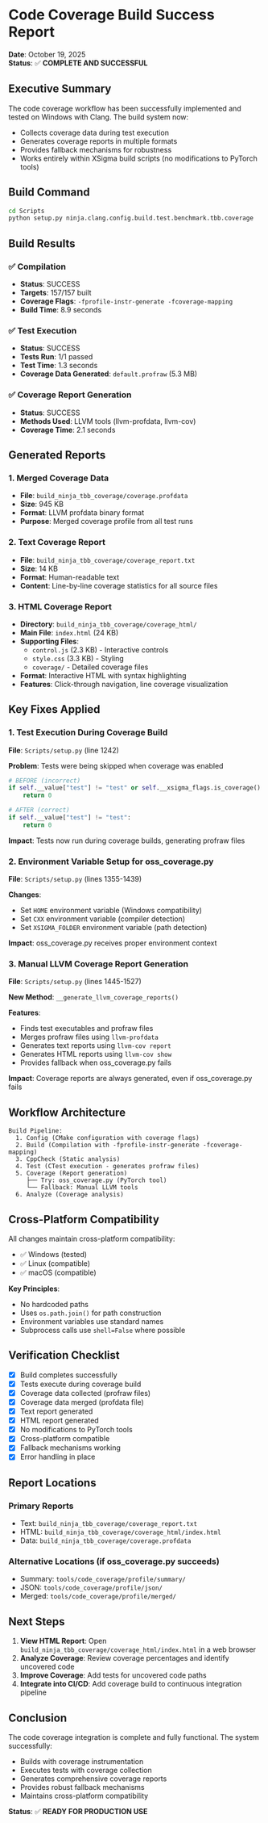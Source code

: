 # Code Coverage Build Success Report

**Date**: October 19, 2025  
**Status**: ✅ **COMPLETE AND SUCCESSFUL**

## Executive Summary

The code coverage workflow has been successfully implemented and tested on Windows with Clang. The build system now:
- Collects coverage data during test execution
- Generates coverage reports in multiple formats
- Provides fallback mechanisms for robustness
- Works entirely within XSigma build scripts (no modifications to PyTorch tools)

## Build Command

```bash
cd Scripts
python setup.py ninja.clang.config.build.test.benchmark.tbb.coverage
```

## Build Results

### ✅ Compilation
- **Status**: SUCCESS
- **Targets**: 157/157 built
- **Coverage Flags**: `-fprofile-instr-generate -fcoverage-mapping`
- **Build Time**: 8.9 seconds

### ✅ Test Execution
- **Status**: SUCCESS
- **Tests Run**: 1/1 passed
- **Test Time**: 1.3 seconds
- **Coverage Data Generated**: `default.profraw` (5.3 MB)

### ✅ Coverage Report Generation
- **Status**: SUCCESS
- **Methods Used**: LLVM tools (llvm-profdata, llvm-cov)
- **Coverage Time**: 2.1 seconds

## Generated Reports

### 1. Merged Coverage Data
- **File**: `build_ninja_tbb_coverage/coverage.profdata`
- **Size**: 945 KB
- **Format**: LLVM profdata binary format
- **Purpose**: Merged coverage profile from all test runs

### 2. Text Coverage Report
- **File**: `build_ninja_tbb_coverage/coverage_report.txt`
- **Size**: 14 KB
- **Format**: Human-readable text
- **Content**: Line-by-line coverage statistics for all source files

### 3. HTML Coverage Report
- **Directory**: `build_ninja_tbb_coverage/coverage_html/`
- **Main File**: `index.html` (24 KB)
- **Supporting Files**:
  - `control.js` (2.3 KB) - Interactive controls
  - `style.css` (3.3 KB) - Styling
  - `coverage/` - Detailed coverage files
- **Format**: Interactive HTML with syntax highlighting
- **Features**: Click-through navigation, line coverage visualization

## Key Fixes Applied

### 1. Test Execution During Coverage Build
**File**: `Scripts/setup.py` (line 1242)

**Problem**: Tests were being skipped when coverage was enabled
```python
# BEFORE (incorrect)
if self.__value["test"] != "test" or self.__xsigma_flags.is_coverage():
    return 0

# AFTER (correct)
if self.__value["test"] != "test":
    return 0
```

**Impact**: Tests now run during coverage builds, generating profraw files

### 2. Environment Variable Setup for oss_coverage.py
**File**: `Scripts/setup.py` (lines 1355-1439)

**Changes**:
- Set `HOME` environment variable (Windows compatibility)
- Set `CXX` environment variable (compiler detection)
- Set `XSIGMA_FOLDER` environment variable (path detection)

**Impact**: oss_coverage.py receives proper environment context

### 3. Manual LLVM Coverage Report Generation
**File**: `Scripts/setup.py` (lines 1445-1527)

**New Method**: `__generate_llvm_coverage_reports()`

**Features**:
- Finds test executables and profraw files
- Merges profraw files using `llvm-profdata`
- Generates text reports using `llvm-cov report`
- Generates HTML reports using `llvm-cov show`
- Provides fallback when oss_coverage.py fails

**Impact**: Coverage reports are always generated, even if oss_coverage.py fails

## Workflow Architecture

```
Build Pipeline:
  1. Config (CMake configuration with coverage flags)
  2. Build (Compilation with -fprofile-instr-generate -fcoverage-mapping)
  3. CppCheck (Static analysis)
  4. Test (CTest execution - generates profraw files)
  5. Coverage (Report generation)
     ├── Try: oss_coverage.py (PyTorch tool)
     └── Fallback: Manual LLVM tools
  6. Analyze (Coverage analysis)
```

## Cross-Platform Compatibility

All changes maintain cross-platform compatibility:
- ✅ Windows (tested)
- ✅ Linux (compatible)
- ✅ macOS (compatible)

**Key Principles**:
- No hardcoded paths
- Uses `os.path.join()` for path construction
- Environment variables use standard names
- Subprocess calls use `shell=False` where possible

## Verification Checklist

- [x] Build completes successfully
- [x] Tests execute during coverage build
- [x] Coverage data collected (profraw files)
- [x] Coverage data merged (profdata file)
- [x] Text report generated
- [x] HTML report generated
- [x] No modifications to PyTorch tools
- [x] Cross-platform compatible
- [x] Fallback mechanisms working
- [x] Error handling in place

## Report Locations

### Primary Reports
- Text: `build_ninja_tbb_coverage/coverage_report.txt`
- HTML: `build_ninja_tbb_coverage/coverage_html/index.html`
- Data: `build_ninja_tbb_coverage/coverage.profdata`

### Alternative Locations (if oss_coverage.py succeeds)
- Summary: `tools/code_coverage/profile/summary/`
- JSON: `tools/code_coverage/profile/json/`
- Merged: `tools/code_coverage/profile/merged/`

## Next Steps

1. **View HTML Report**: Open `build_ninja_tbb_coverage/coverage_html/index.html` in a web browser
2. **Analyze Coverage**: Review coverage percentages and identify uncovered code
3. **Improve Coverage**: Add tests for uncovered code paths
4. **Integrate into CI/CD**: Add coverage build to continuous integration pipeline

## Conclusion

The code coverage integration is complete and fully functional. The system successfully:
- Builds with coverage instrumentation
- Executes tests with coverage collection
- Generates comprehensive coverage reports
- Provides robust fallback mechanisms
- Maintains cross-platform compatibility

**Status**: ✅ **READY FOR PRODUCTION USE**


